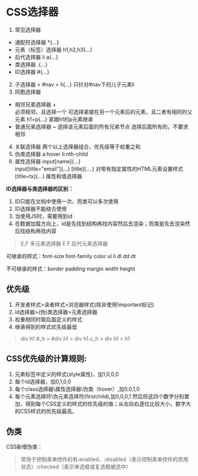 # CSS选择器

1. 常见选择器
- 通配符选择器   *{...}
- 元素（标签）选择器   h1,h2,h3{...}
- 后代选择器  li a{...}
- 类选择器    .{...}
- ID选择器    #{...}
2. 子选择器 > 
#nav > li{...}  只针对#nav下的儿子元素li
3. 同胞选择器
- 相邻兄弟选择器 +  
必须相邻，且选择一个  可选择紧接在另一个元素后的元素，且二者有相同的父元素
h1+p{...}  紧跟h1的p元素继承
- 普通兄弟选择器 ~ 
 选择该元素后面的所有兄弟节点  选择后面所有的，不要求相邻
4. 关联选择器
两个以上选择器组合，优先级等于权重之和 
5. 伪类选择器
a:hover   li:nth-child
6. 属性选择器
input[name]{...}  
input[title="email"]{...}
[title]{....} 对带有指定属性的HTML元素设置样式
[title=tx]{...} 属性和值选择器

**ID选择器与类选择器的区别：**
1. ID只能在文档中使用一次，而类可以多次使用
2. ID选择器不能结合使用
3. 当使用JS时，需要用到id 
4. 在数据加载方向上，id是先找到结构再找内容然后去渲染；而类是先去渲染然后找结构再找内容

> E,F 多元素选择器
   E F 后代元素选择器

可继承的样式：font-size   font-family color ul li  dl  dd  dt

不可继承的样式：border padding  margin  width  height

## 优先级
1. 开发者样式>读者样式>浏览器样式(除非使用!important标记)
2. id选择器>(伪)类选择器>元素选择器
3. 权重相同时取后面定义的样式
4. 继承得到的样式优先级最低
> div h1 #_h > #div h1 > div h1.c_h > div h1 > h1

## CSS优先级的计算规则:
1. 元素标签中定义的样式(style属性)，加1,0,0,0
2. 每个id选择器，加0,1,0,0
3. 每个class选择器\属性选择器\伪类（hover）,加0,0,1,0
4. 每个元素选择符\伪元素选择符(firstchild),加0,0,0,1
然后将这四个数字分别累加，得到每个CSS定义的样式的优先级的值；从左向右逐位比较大小，数字大的CSS样式的优先级最高。

## 伪类
[CSS1]: active、hover、link、visited
[CSS2]: first-child、lang
CSS新增伪类：
>常用于控制表单控件的有:enabled、:disabled（表示控制表单控件的禁用状态）:checked（表示单选框或复选框被选中）

